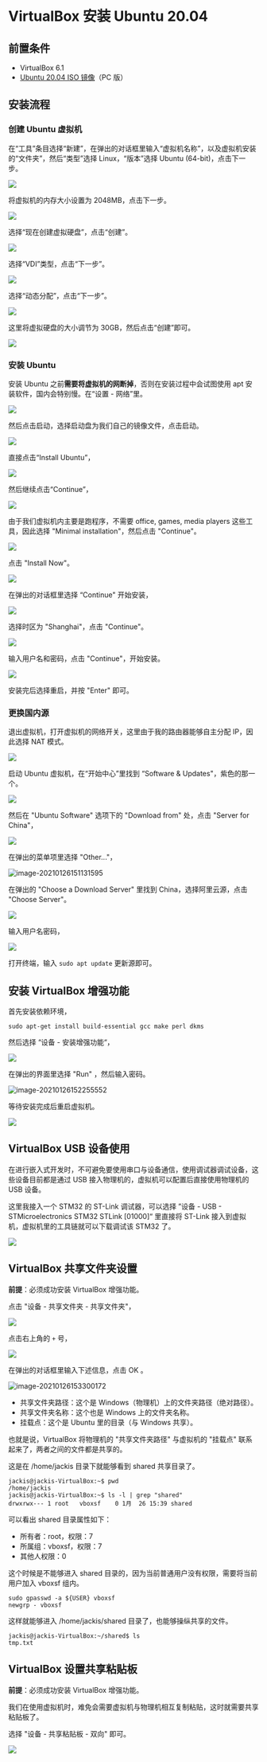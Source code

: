 # VirtualBox 安装 Ubuntu 20.04



## 前置条件

- VirtualBox 6.1
- [Ubuntu 20.04 ISO 镜像](https://developer.aliyun.com/mirror/)（PC 版）

## 安装流程

### 创建 Ubuntu 虚拟机

在“工具”条目选择“新建”，在弹出的对话框里输入“虚拟机名称”，以及虚拟机安装的“文件夹”，然后“类型”选择 Linux，“版本”选择 Ubuntu (64-bit)，点击下一步。

![](images/image-20210126144738482.png)

将虚拟机的内存大小设置为 2048MB，点击下一步。

![](images/image-20210126145001736.png)

选择“现在创建虚拟硬盘”，点击“创建”。

![](images/image-20210126145051708.png)

选择“VDI”类型，点击“下一步”。

![](images/image-20210126145115772.png)

选择“动态分配”，点击“下一步”。

![](images/image-20210126145144199.png)

这里将虚拟硬盘的大小调节为 30GB，然后点击“创建”即可。

![](images/image-20210126145328554.png)

### 安装 Ubuntu

安装 Ubuntu 之前**需要将虚拟机的网断掉**，否则在安装过程中会试图使用 apt 安装软件，国内会特别慢。在“设置 - 网络”里。

![](images/image-20210126145441037.png)

然后点击启动，选择启动盘为我们自己的镜像文件，点击启动。

![](images/image-20210126145536625.png)

直接点击“Install Ubuntu”，

![](images/image-20210126145727628.png)

然后继续点击“Continue”，

![](images/image-20210126145746861.png)

由于我们虚拟机内主要是跑程序，不需要 office, games, media players 这些工具，因此选择 "Minimal installation"，然后点击 "Continue"。

![](images/image-20210126145939287.png)

点击 "Install Now"。

![](images/image-20210126150004904.png)

在弹出的对话框里选择 “Continue" 开始安装，

![](images/image-20210126150034525.png)

选择时区为 "Shanghai"，点击 "Continue"。

![](images/image-20210126150111903.png)

输入用户名和密码，点击 "Continue"，开始安装。

![](images/image-20210126150228737.png)

安装完后选择重启，并按 "Enter" 即可。

### 更换国内源

退出虚拟机，打开虚拟机的网络开关，这里由于我的路由器能够自主分配 IP，因此选择 NAT 模式。

![](images/image-20210126150708164.png)

启动 Ubuntu 虚拟机，在“开始中心”里找到 “Software & Updates"，紫色的那一个。

![](images/image-20210126150925442.png)

然后在 "Ubuntu Software" 选项下的 "Download from" 处，点击 "Server for China"，

![](images/image-20210126151105785.png)

在弹出的菜单项里选择 "Other..."，

![image-20210126151131595](images/image-20210126151131595.png)

在弹出的 "Choose a Download Server" 里找到 China，选择阿里云源，点击 "Choose Server"。

![](images/image-20210126151232640.png)

输入用户名密码，

![](images/image-20210126151328862.png)

打开终端，输入 `sudo apt update` 更新源即可。

## 安装 VirtualBox 增强功能

首先安装依赖环境，

```shell
sudo apt-get install build-essential gcc make perl dkms
```

然后选择 “设备 - 安装增强功能“，

![](images/image-20210126151933129.png)

在弹出的界面里选择 "Run" ，然后输入密码。

![image-20210126152255552](images/image-20210126152255552.png)

等待安装完成后重启虚拟机。

![](images/image-20210126152402275.png)

## VirtualBox USB 设备使用

在进行嵌入式开发时，不可避免要使用串口与设备通信，使用调试器调试设备，这些设备目前都是通过 USB 接入物理机的，虚拟机可以配置后直接使用物理机的 USB 设备。

这里我接入一个 STM32 的 ST-Link 调试器，可以选择 ”设备 - USB - STMicroelectronics STM32 STLink [01000]“ 里直接将 ST-Link 接入到虚拟机，虚拟机里的工具链就可以下载调试该 STM32 了。

![](images/image-20210126152747339.png)

## VirtualBox 共享文件夹设置

**前提**：必须成功安装 VirtualBox 增强功能。

点击 "设备 - 共享文件夹 - 共享文件夹"，

![](images/image-20210126153056839.png)

点击右上角的 `+` 号，

![](images/image-20210126153143669.png)

在弹出的对话框里输入下述信息，点击 OK 。

![image-20210126153300172](images/image-20210126153300172.png)

- 共享文件夹路径：这个是 Windows（物理机）上的文件夹路径（绝对路径）。
- 共享文件夹名称：这个也是 Windows 上的文件夹名称。
- 挂载点：这个是 Ubuntu 里的目录（与 Windows 共享）。

也就是说，VirtualBox 将物理机的 "共享文件夹路径" 与虚拟机的 "挂载点" 联系起来了，两者之间的文件都是共享的。

这是在 /home/jackis 目录下就能够看到 shared 共享目录了。

```shell
jackis@jackis-VirtualBox:~$ pwd
/home/jackis
jackis@jackis-VirtualBox:~$ ls -l | grep "shared"
drwxrwx--- 1 root   vboxsf    0 1月  26 15:39 shared
```

可以看出 shared 目录属性如下：

- 所有者：root，权限：7
- 所属组：vboxsf，权限：7
- 其他人权限：0

这个时候是不能够进入 shared 目录的，因为当前普通用户没有权限，需要将当前用户加入 vboxsf 组内。

```shell
sudo gpasswd -a ${USER} vboxsf
newgrp - vboxsf
```

这样就能够进入 /home/jackis/shared 目录了，也能够操纵共享的文件。

```shell
jackis@jackis-VirtualBox:~/shared$ ls
tmp.txt
```

## VirtualBox 设置共享粘贴板

**前提**：必须成功安装 VirtualBox 增强功能。

我们在使用虚拟机时，难免会需要虚拟机与物理机相互复制粘贴，这时就需要共享粘贴板了。

选择 "设备 - 共享粘贴板 - 双向" 即可。

![](images/image-20210126155248655.png)